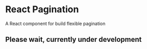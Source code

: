 # React Pagination
A React component for build flexible pagination


## Please wait, currently under development
